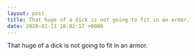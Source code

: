 ```yaml
---
layout: post
title: That huge of a dick is not going to fit in an armor.
date: 2020-01-11 16:02:17 +0000
---
```


That huge of a dick is not going to fit in an armor.

